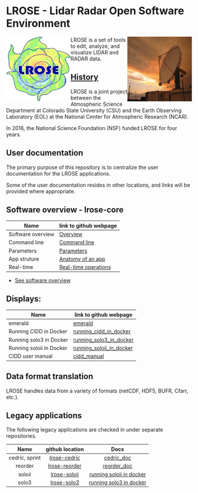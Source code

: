 # LROSE - Lidar Radar Open Software Environment

<img align="left" width="175" height="175" src="./images/LROSE_logo.small.png">
<img align="right" width="175" height="175" src="./images/spol_dynamo.jpg">

LROSE is a set of tools to edit, analyze, and visualize LIDAR and RADAR data.

## [History](https://www.eol.ucar.edu/content/lidar-radar-open-software-environment)

LROSE is a joint project between the Atmospheric Science Department at Colorado State University (CSU) and the Earth Observing Laboratory (EOL) at the National Center for Atmospheric Research (NCAR).

In 2016, the National Science Foundation (NSF) funded LROSE for four years.

## User documentation

The primary purpose of this repository is to centralize the user documentation for the LROSE applications. 

Some of the user documentation resides in other locations, and links will be provided where appropriate.
 
## Software overview - lrose-core

| Name | link to github webpage |
|------|------------------------|
| Software overview | [Overview](./lrose-core/lrose-overview.md) |
| Command line | [Command line](./lrose-core/lrose-command-line.md) |
| Parameters | [Parameters](./lrose-core/lrose-parameters.md) |
| App struture | [Anatomy of an app](./lrose-core/lrose-app-structure.md) |
| Real-time | [Real-time operations](./lrose-core/lrose-realtime.md) |

* [See software overview](./lrose-core/lrose-overview.md)

## Displays:

| Name | link to github webpage |
|------|------------------------|
| emerald | [emerald](https://github.com/ncar/lrose-emerald) |
| Running CIDD in Docker | [running_cidd_in_docker](./cidd/running_cidd_in_docker.md) |
| Running solo3 in Docker | [running_solo3_in_docker](./solo3/running_solo3_in_docker.md) |
| Running soloii in Docker | [running_soloii_in_docker](./soloii/running_soloii_in_docker.md) |
| CIDD user manual | [cidd_manual](https://ncar.github.io/lrose-docs/cidd/user_manual/CIDD_manual.html) |

## Data format translation

LROSE handles data from a variety of formats (netCDF, HDF5, BUFR, Cfarr, etc.).  

## Legacy applications

The following legacy applications are checked in under separate repositories.

| Name | github location | Docs |
|:-----:|:-------------------------:|:---------:|
| cedric, sprint | [lrose-cedric](https://github.com/ncar/lrose-cedric) | [cedric_doc](./cedric/cedric_doc.pdf) |
| reorder        | [lrose-reorder](https://github.com/ncar/lrose-reorder) | [reorder_doc](./reorder/unixreorder.pdf) |
| soloii         | [lrose-soloii](https://github.com/ncar/lrose-soloii) | [running soloii in docker](./soloii/running_soloii_in_docker.md) |
| solo3          | [lrose-solo3](https://github.com/ncar/lrose-solo3) | [running solo3 in docker](./solo3/running_solo3_in_docker.md) |

